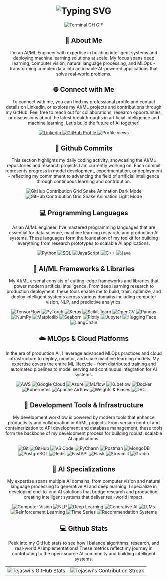 <div align="center">
    <h1><img src="https://readme-typing-svg.herokuapp.com?font=Jetbrains+mono&size=40&duration=3000&color=33FF33&center=true&vCenter=true&width=435&lines=Hey..+I'm+Tejaswi;AI%2FML+Engineer;Building+Intelligent+Systems;" alt="Typing SVG"/></h1>
    <p><img src="termina-gh.gif" alt="Terminal GH GIF" /></p>
</div>

<div align="center">
    <h2>🚀 About Me</h2>
    <p>I'm an AI/ML Engineer with expertise in building intelligent systems and deploying machine learning solutions at scale. My focus spans deep learning, computer vision, natural language processing, and MLOps - transforming complex data into actionable AI-powered applications that solve real-world problems.</p>
</div>

<div align="center">
<h2 align="center" class="section-heading">🌐 Connect with Me</h2>
<p> To connect with me, you can find my professional profile and contact details on LinkedIn, or explore my AI/ML projects and contributions through my GitHub. Feel free to reach out for collaborations, research opportunities, or discussions about the latest breakthroughs in artificial intelligence and machine learning. Let's build the future of AI together! </p>
<div align="center">
  <a href="https://www.linkedin.com/in/tejaswi-mahadev/">
    <img src="https://img.shields.io/badge/TejaswiMahadev-0077B5?style=for-the-badge&logo=linkedin&logoColor=white" alt="LinkedIn"/>
  </a>
<a href="https://github.com/TejaswiMahadev" target="_blank">
    <img src="https://img.shields.io/badge/View%20on%20GitHub-%230077B5.svg?&style=for-the-badge&logo=github&logoColor=white" alt="GitHub Profile"/>
</a>
<img src="https://komarev.com/ghpvc/?username=TejaswiMahadev&style=for-the-badge" alt="Profile views" />
</div>

<div align="center">
  <h2>🚀 Github Commits</h2>
    <p>This section highlights my daily coding activity, showcasing the AI/ML repositories and research projects I am currently working on. Each commit represents progress in model development, experimentation, or deployment - reflecting my commitment to advancing the field of artificial intelligence through continuous learning and contribution.</p>
  <img src="https://raw.githubusercontent.com/TejaswiMahadev/TejaswiMahadev/output/github-contribution-grid-snake-dark.svg#gh-dark-mode-only" alt="GitHub Contribution Grid Snake Animation Dark Mode"/>
  <img src="https://raw.githubusercontent.com/TejaswiMahadev/TejaswiMahadev/output/github-contribution-grid-snake.svg#gh-light-mode-only" alt="GitHub Contribution Grid Snake Animation Light Mode"/>
</div>

<h2 align="center" class="section-heading">💻 Programming Languages</h2>
<p> As an AI/ML engineer, I've mastered programming languages that are essential for data science, machine learning research, and production AI systems. These languages form the foundation of my toolkit for building everything from research prototypes to scalable AI applications.</p>
<div align="center">
  <img src="https://img.shields.io/badge/Python-3776AB?style=for-the-badge&logo=python&logoColor=white" alt="Python"/>
  <img src="https://img.shields.io/badge/SQL-336791?style=for-the-badge&logo=postgresql&logoColor=white" alt="SQL"/>
  <img src="https://img.shields.io/badge/JavaScript-F7DF1E?style=for-the-badge&logo=javascript&logoColor=black" alt="JavaScript"/>
  <img src="https://img.shields.io/badge/C++-00599C?style=for-the-badge&logo=c%2B%2B&logoColor=white" alt="C++"/>
  <img src="https://img.shields.io/badge/Java-%23ED8B00.svg?logo=openjdk&logoColor=white" alt="Java"/>
</div>

<h2 align="center" class="section-heading">🤖 AI/ML Frameworks & Libraries</h2>
<p>My AI/ML arsenal consists of cutting-edge frameworks and libraries that power modern artificial intelligence. From deep learning research to production deployment, these tools enable me to build, train, optimize, and deploy intelligent systems across various domains including computer vision, NLP, and predictive analytics.</p>
<div align="center">
  <img src="https://img.shields.io/badge/TensorFlow-FF6F00?style=for-the-badge&logo=tensorflow&logoColor=white" alt="TensorFlow"/>
  <img src="https://img.shields.io/badge/PyTorch-EE4C2C?style=for-the-badge&logo=pytorch&logoColor=white" alt="PyTorch"/>
  <img src="https://img.shields.io/badge/Keras-D00000?style=for-the-badge&logo=keras&logoColor=white" alt="Keras"/>
  <img src="https://img.shields.io/badge/scikit--learn-F7931E?style=for-the-badge&logo=scikit-learn&logoColor=white" alt="Scikit-learn"/>
  <img src="https://img.shields.io/badge/OpenCV-27338e?style=for-the-badge&logo=OpenCV&logoColor=white" alt="OpenCV"/>
  <img src="https://img.shields.io/badge/Pandas-150458?style=for-the-badge&logo=pandas&logoColor=white" alt="Pandas"/>
  <img src="https://img.shields.io/badge/NumPy-013243?style=for-the-badge&logo=numpy&logoColor=white" alt="NumPy"/>
  <img src="https://img.shields.io/badge/Matplotlib-11557c?style=for-the-badge" alt="Matplotlib"/>
  <img src="https://img.shields.io/badge/Seaborn-3776AB?style=for-the-badge" alt="Seaborn"/>
  <img src="https://img.shields.io/badge/Plotly-239120?style=for-the-badge&logo=plotly&logoColor=white" alt="Plotly"/>
  <img src="https://img.shields.io/badge/Jupyter-F37626?style=for-the-badge&logo=jupyter&logoColor=white" alt="Jupyter"/>
  <img src="https://img.shields.io/badge/Hugging%20Face-FFD21E?style=for-the-badge&logo=huggingface&logoColor=black" alt="Hugging Face"/>
  <img src="https://img.shields.io/badge/LangChain-121212?style=for-the-badge" alt="LangChain"/>
</div>

<h2 align="center" class="section-heading">☁️ MLOps & Cloud Platforms</h2>
<p>In the era of production AI, I leverage advanced MLOps practices and cloud infrastructure to deploy, monitor, and scale machine learning models. My expertise covers the entire ML lifecycle - from distributed training and automated pipelines to model serving and continuous integration for AI systems.</p>
<div align="center">
  <img src="https://img.shields.io/badge/AWS-FF9900?style=for-the-badge&logo=amazonaws&logoColor=white" alt="AWS" />
  <img src="https://img.shields.io/badge/Google%20Cloud-4285F4?style=for-the-badge&logo=googlecloud&logoColor=white" alt="Google Cloud"/>
  <img src="https://img.shields.io/badge/Azure-0089D6?style=for-the-badge&logo=microsoftazure&logoColor=white" alt="Azure"/>
  <img src="https://img.shields.io/badge/MLflow-0194E2?style=for-the-badge&logo=mlflow&logoColor=white" alt="MLflow"/>
  <img src="https://img.shields.io/badge/Kubeflow-326CE5?style=for-the-badge&logo=kubernetes&logoColor=white" alt="Kubeflow"/>
  <img src="https://img.shields.io/badge/Docker-2496ED?style=for-the-badge&logo=docker&logoColor=white" alt="Docker"/>
  <img src="https://img.shields.io/badge/Kubernetes-326CE5?style=for-the-badge&logo=kubernetes&logoColor=white" alt="Kubernetes"/>
  <img src="https://img.shields.io/badge/Apache%20Airflow-017CEE?style=for-the-badge&logo=apache-airflow&logoColor=white" alt="Apache Airflow"/>
  <img src="https://img.shields.io/badge/Weights%20&%20Biases-FFBE00?style=for-the-badge&logo=weightsandbiases&logoColor=white" alt="Weights & Biases"/>
  <img src="https://img.shields.io/badge/DVC-13ADC7?style=for-the-badge&logo=dvc&logoColor=white" alt="DVC"/>
</div>

<h2 align="center" class="section-heading">🔧 Development Tools & Infrastructure</h2>
<p>My development workflow is powered by modern tools that enhance productivity and collaboration in AI/ML projects. From version control and containerization to API development and database management, these tools form the backbone of my development process for building robust, scalable AI applications.</p>
<div align="center">
  <img src="https://img.shields.io/badge/Git-F05032?style=for-the-badge&logo=git&logoColor=white" alt="Git"/>
  <img src="https://img.shields.io/badge/GitHub-181717?style=for-the-badge&logo=github&logoColor=white" alt="GitHub"/>
  <img src="https://img.shields.io/badge/VS%20Code-007ACC?style=for-the-badge&logo=visualstudiocode&logoColor=white" alt="VS Code"/>
  <img src="https://img.shields.io/badge/PyCharm-000000?style=for-the-badge&logo=pycharm&logoColor=white" alt="PyCharm"/>
  <img src="https://img.shields.io/badge/Postman-FF6C37?style=for-the-badge&logo=postman&logoColor=white" alt="Postman"/>
  <img src="https://img.shields.io/badge/MongoDB-47A248?style=for-the-badge&logo=mongodb&logoColor=white" alt="MongoDB"/>
  <img src="https://img.shields.io/badge/PostgreSQL-336791?style=for-the-badge&logo=postgresql&logoColor=white" alt="PostgreSQL"/>
  <img src="https://img.shields.io/badge/Redis-DC382D?style=for-the-badge&logo=redis&logoColor=white" alt="Redis"/>
  <img src="https://img.shields.io/badge/FastAPI-009688?style=for-the-badge&logo=fastapi&logoColor=white" alt="FastAPI"/>
  <img src="https://img.shields.io/badge/Flask-000000?style=for-the-badge&logo=flask&logoColor=white" alt="Flask"/>
  <img src="https://img.shields.io/badge/Streamlit-FF4B4B?style=for-the-badge&logo=streamlit&logoColor=white" alt="Streamlit"/>
  <img src="https://img.shields.io/badge/Gradio-FFA500?style=for-the-badge" alt="Gradio"/>
</div>

<h2 align="center" class="section-heading">🧠 AI Specializations</h2>
<p>My expertise spans multiple AI domains, from computer vision and natural language processing to generative AI and deep learning. I specialize in developing end-to-end AI solutions that bridge research and production, creating intelligent systems that deliver real-world impact.</p>
<div align="center">
  <img src="https://img.shields.io/badge/Computer%20Vision-FF6B6B?style=for-the-badge" alt="Computer Vision"/>
  <img src="https://img.shields.io/badge/Natural%20Language%20Processing-4ECDC4?style=for-the-badge" alt="NLP"/>
  <img src="https://img.shields.io/badge/Deep%20Learning-45B7D1?style=for-the-badge" alt="Deep Learning"/>
  <img src="https://img.shields.io/badge/Generative%20AI-96CEB4?style=for-the-badge" alt="Generative AI"/>
  <img src="https://img.shields.io/badge/Large%20Language%20Models-FFEAA7?style=for-the-badge" alt="LLMs"/>
  <img src="https://img.shields.io/badge/Reinforcement%20Learning-DDA0DD?style=for-the-badge" alt="Reinforcement Learning"/>
  <img src="https://img.shields.io/badge/Time%20Series%20Analysis-FF7675?style=for-the-badge" alt="Time Series"/>
  <img src="https://img.shields.io/badge/Recommendation%20Systems-00B894?style=for-the-badge" alt="Recommendation Systems"/>
</div>

<div align="center">
<h2 align="center" class="section-heading"> 💻 Github Stats</h2>
<p>Peek into my GitHub stats to see how I balance algorithms, research, and real-world AI implementations! These metrics reflect my journey in contributing to the open-source AI community and building intelligent systems.</p>
 <table align="center" width="100%" height="100%" >
    <tr>
       <td><img style="border: none;" src="https://github-profile-summary-cards.vercel.app/api/cards/profile-details?username=TejaswiMahadev&theme=github_dark" alt="Tejaswi's GitHub Stats"/></td>   
       <td><img style="border: none;" src="https://github-readme-streak-stats.herokuapp.com/?user=TejaswiMahadev&theme=merko" alt="Tejaswi's Contribution Streak"/></td>
    </tr>
 </table>

 <table align="center" width="100%" height="100%" >
    <tr>
        <td><img style="border: none;" src="https://github-profile-summary-cards.vercel.app/api/cards/stats?username=TejaswiMahadev&theme=github_dark" alt="Tejaswi's GitHub Stats"/></td>
        <td><img style="border: none;" src="https://github-profile-summary-cards.vercel.app/api/cards/productive-time?username=TejaswiMahadev&theme=github_dark&utcOffset=10" alt="Tejaswi's GitHub Stats"/>
        <td><img style="border: none;" src="https://github-profile-summary-cards.vercel.app/api/cards/repos-per-language?username=TejaswiMahadev&theme=github_dark" alt="Tejaswi's GitHub Stats"/></td>
        <td><img style="border: none;" src="https://github-profile-summary-cards.vercel.app/api/cards/most-commit-language?username=TejaswiMahadev&theme=github_dark" alt="Tejaswi's GitHub Stats"/></td>
    </tr>
 </table>
</div>
